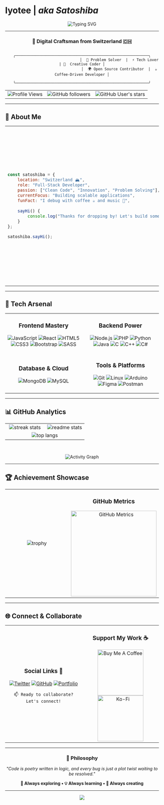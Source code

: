 #  **Iyotee** | *aka Satoshiba* 

<div align="center">

![Typing SVG](https://readme-typing-svg.herokuapp.com/?color=00D9FF&size=35&center=true&vCenter=true&width=800&lines=Swiss+Developer+%7C+Creative+Coder;Full-Stack+Enthusiast;Open+Source+Contributor;Always+Learning+New+Tech!)

</div>

---

<div align="center">

### 🎯 **Digital Craftsman from Switzerland** 🇨🇭

```ascii
                                  ╭─────────────────────────────────────────────────────────────╮
                                  │  🧠 Problem Solver  |  ⚡ Tech Lover  | 🎨  Creative Coder │
                                  │  🌍 Open Source Contributor  |  ☕ Coffee-Driven Developer │
                                  ╰─────────────────────────────────────────────────────────────╯
```

<table>
<tr>
<td align="center">
<img src="https://komarev.com/ghpvc/?username=iyotee&label=Visitors&color=blueviolet&style=for-the-badge" alt="Profile Views"/>
</td>
<td align="center">
<img src="https://img.shields.io/github/followers/iyotee?label=Followers&style=for-the-badge&color=blue&logo=github" alt="GitHub followers"/>
</td>
<td align="center">
<img src="https://img.shields.io/github/stars/iyotee?label=Stars&style=for-the-badge&color=red&logo=github" alt="GitHub User's stars"/>
</td>
</tr>
</table>

</div>

---

## 🌟 **About Me**

<table>
<tr>
<td width="50%">

```javascript
const satoshiba = {
    location: "Switzerland 🏔️",
    role: "Full-Stack Developer",
    passion: ["Clean Code", "Innovation", "Problem Solving"],
    currentFocus: "Building scalable applications",
    funFact: "I debug with coffee ☕ and music 🎵",
    
    sayHi() {
        console.log("Thanks for dropping by! Let's build something amazing together 🚀");
    }
};

satoshiba.sayHi();
```

</td>
<td width="50%" align="center">

### **Quick Facts** ⚡
- 🇨🇭 **Based in**: Switzerland
- 💼 **Role**: Full-Stack Developer
- 🎯 **Focus**: Scalable Applications
- 🌱 **Learning**: Enjoying life
- 🎵 **Vibe**: Code + Coffee + Music + 🌱
- 🚀 **Goal**: Build amazing things together

</td>
</tr>
</table>

---

## 💫 **Tech Arsenal**

<div align="center">

<table>
<tr>
<td width="50%" align="center">

### **Frontend Mastery** 
![JavaScript](https://img.shields.io/badge/JavaScript-F7DF1E?style=for-the-badge&logo=javascript&logoColor=black)
![React](https://img.shields.io/badge/React-20232A?style=for-the-badge&logo=react&logoColor=61DAFB)
![HTML5](https://img.shields.io/badge/HTML5-E34F26?style=for-the-badge&logo=html5&logoColor=white)
![CSS3](https://img.shields.io/badge/CSS3-1572B6?style=for-the-badge&logo=css3&logoColor=white)
![Bootstrap](https://img.shields.io/badge/Bootstrap-563D7C?style=for-the-badge&logo=bootstrap&logoColor=white)
![SASS](https://img.shields.io/badge/SASS-hotpink.svg?style=for-the-badge&logo=SASS&logoColor=white)

</td>
<td width="50%" align="center">

### **Backend Power**
![Node.js](https://img.shields.io/badge/Node.js-43853D?style=for-the-badge&logo=node.js&logoColor=white)
![PHP](https://img.shields.io/badge/PHP-777BB4?style=for-the-badge&logo=php&logoColor=white)
![Python](https://img.shields.io/badge/Python-3776AB?style=for-the-badge&logo=python&logoColor=white)
![Java](https://img.shields.io/badge/Java-ED8B00?style=for-the-badge&logo=openjdk&logoColor=white)
![C](https://img.shields.io/badge/C-00599C?style=for-the-badge&logo=c&logoColor=white)
![C++](https://img.shields.io/badge/C%2B%2B-00599C?style=for-the-badge&logo=c%2B%2B&logoColor=white)
![C#](https://img.shields.io/badge/C%23-239120?style=for-the-badge&logo=c-sharp&logoColor=white)

</td>
</tr>
<tr>
<td width="50%" align="center">

### **Database & Cloud**
![MongoDB](https://img.shields.io/badge/MongoDB-4EA94B?style=for-the-badge&logo=mongodb&logoColor=white)
![MySQL](https://img.shields.io/badge/MySQL-00000F?style=for-the-badge&logo=mysql&logoColor=white)

</td>
<td width="50%" align="center">

### **Tools & Platforms**
![Git](https://img.shields.io/badge/Git-F05032?style=for-the-badge&logo=git&logoColor=white)
![Linux](https://img.shields.io/badge/Linux-FCC624?style=for-the-badge&logo=linux&logoColor=black)
![Arduino](https://img.shields.io/badge/Arduino-00979D?style=for-the-badge&logo=Arduino&logoColor=white)
![Figma](https://img.shields.io/badge/Figma-F24E1E?style=for-the-badge&logo=figma&logoColor=white)
![Postman](https://img.shields.io/badge/Postman-FF6C37?style=for-the-badge&logo=postman&logoColor=white)

</td>
</tr>
</table>

</div>

---

## 📊 **GitHub Analytics**

<div align="center">

<table>
<tr>
<td width="50%" align="center">
<img src="https://github-readme-streak-stats-salesp07.vercel.app/?user=iyotee&count_private=true&theme=react&border_radius=10" alt="streak stats"/>
</td>
<td width="50%" align="center">
<img src="https://github-readme-stats-salesp07.vercel.app/api?username=iyotee&count_private=true&show_icons=true&theme=react&rank_icon=github&border_radius=10" alt="readme stats" />
</td>
</tr>
<tr>
<td colspan="2" align="center">
<img src="https://github-readme-stats-salesp07.vercel.app/api/top-langs/?username=iyotee&hide=HTML&langs_count=8&layout=compact&theme=react&border_radius=10&size_weight=0.5&count_weight=0.5&exclude_repo=github-readme-stats" alt="top langs" />
</td>
</tr>
</table>

<br/>

![Activity Graph](https://github-readme-activity-graph.vercel.app/graph?username=iyotee&custom_title=Iyotee's%20GitHub%20Activity%20Graph&bg_color=0D1117&color=7c3aed&line=7c3aed&point=7c3aed&area_color=FFFFFF&title_color=FFFFFF&area=true)

</div>

---

## 🏆 **Achievement Showcase**

<div align="center">

<table>
<tr>
<td width="70%" align="center">

![trophy](https://github-profile-trophy.vercel.app/?username=iyotee&theme=radical&no-frame=false&no-bg=false&margin-w=4&column=4&row=2)

</td>
<td width="30%" align="center">

### **GitHub Metrics**
<img src="https://metrics.lecoq.io/iyotee?template=classic&config.timezone=Europe%2FZurich" alt="GitHub Metrics" width="280"/>

</td>
</tr>
</table>

</div>

---

## 🌐 **Connect & Collaborate**

<div align="center">

<table>
<tr>
<td width="50%" align="center">

### **Social Links** 🔗
[![Twitter](https://img.shields.io/badge/Twitter-1DA1F2?style=for-the-badge&logo=twitter&logoColor=white)](https://twitter.com/deejaypeelozan)
[![GitHub](https://img.shields.io/badge/GitHub-100000?style=for-the-badge&logo=github&logoColor=white)](https://github.com/iyotee)
[![Portfolio](https://img.shields.io/badge/Portfolio-FF5722?style=for-the-badge&logo=todoist&logoColor=white)](https://github.com/iyotee?tab=repositories)

```
📫 Ready to collaborate? Let's connect!
```

</td>
<td width="50%" align="center">

### **Support My Work** ☕

<a href="https://www.buymeacoffee.com/Zcnxsnw3vW" target="_blank">
<img src="https://cdn.buymeacoffee.com/buttons/v2/default-red.png" alt="Buy Me A Coffee" width="150" >
</a>

<a href="https://ko-fi.com/satoshiba" target="_blank">
<img src="https://cdn.ko-fi.com/cdn/kofi3.png?v=3" alt="Ko-Fi" width="150">
</a>

</td>
</tr>
</table>

</div>

---

<div align="center">

### 💭 **Philosophy**

*"Code is poetry written in logic, and every bug is just a plot twist waiting to be resolved."*

**🚀 Always exploring • 💡 Always learning • 🌟 Always creating**

---

<img src="https://capsule-render.vercel.app/api?type=waving&color=gradient&height=100&section=footer&width=100%"/>

</div>
